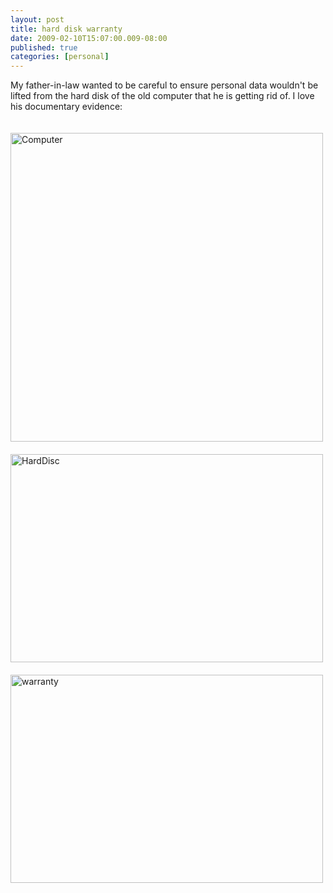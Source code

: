 ```yaml
---
layout: post
title: hard disk warranty
date: 2009-02-10T15:07:00.009-08:00
published: true
categories: [personal]
---
```


<p>My father-in-law wanted to be careful to ensure personal data wouldn't be lifted from the hard disk of the old computer that he is getting rid of. I love his documentary evidence:</p>

<div style="padding-top: 20px;">
<a href="https://www.flickr.com/photos/trento/3270736529/" title="Computer by trento, on Flickr"><img src="//farm4.static.flickr.com/3531/3270736529_6c453ab877.jpg" width="500" height="494" alt="Computer" /></a>
</div>

<div style="padding-top: 20px;">
<a href="https://www.flickr.com/photos/trento/3271556538/" title="HardDisc by trento, on Flickr"><img src="//farm4.static.flickr.com/3395/3271556538_bcbb098ebe.jpg" width="500" height="333" alt="HardDisc" /></a>
</div>

<div style="padding-top: 20px;">
<a href="https://www.flickr.com/photos/trento/3271556608/" title="warranty by trento, on Flickr"><img src="//farm4.static.flickr.com/3401/3271556608_a3ac65f9b0.jpg" width="500" height="333" alt="warranty" /></a>
</div>
